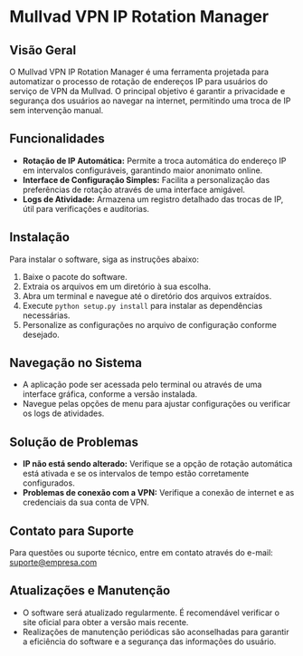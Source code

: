 # Mullvad VPN IP Rotation Manager

## Visão Geral
O Mullvad VPN IP Rotation Manager é uma ferramenta projetada para automatizar o processo de rotação de endereços IP para usuários do serviço de VPN da Mullvad. O principal objetivo é garantir a privacidade e segurança dos usuários ao navegar na internet, permitindo uma troca de IP sem intervenção manual.

## Funcionalidades
- **Rotação de IP Automática:** Permite a troca automática do endereço IP em intervalos configuráveis, garantindo maior anonimato online.
- **Interface de Configuração Simples:** Facilita a personalização das preferências de rotação através de uma interface amigável.
- **Logs de Atividade:** Armazena um registro detalhado das trocas de IP, útil para verificações e auditorias.

## Instalação
Para instalar o software, siga as instruções abaixo:
1. Baixe o pacote do software.
2. Extraia os arquivos em um diretório à sua escolha.
3. Abra um terminal e navegue até o diretório dos arquivos extraídos.
4. Execute `python setup.py install` para instalar as dependências necessárias.
5. Personalize as configurações no arquivo de configuração conforme desejado.

## Navegação no Sistema
- A aplicação pode ser acessada pelo terminal ou através de uma interface gráfica, conforme a versão instalada.
- Navegue pelas opções de menu para ajustar configurações ou verificar os logs de atividades.

## Solução de Problemas
- **IP não está sendo alterado:** Verifique se a opção de rotação automática está ativada e se os intervalos de tempo estão corretamente configurados.
- **Problemas de conexão com a VPN:** Verifique a conexão de internet e as credenciais da sua conta de VPN.

## Contato para Suporte
Para questões ou suporte técnico, entre em contato através do e-mail: suporte@empresa.com

## Atualizações e Manutenção
- O software será atualizado regularmente. É recomendável verificar o site oficial para obter a versão mais recente.
- Realizações de manutenção periódicas são aconselhadas para garantir a eficiência do software e a segurança das informações do usuário.